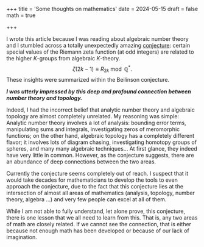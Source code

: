 +++
title = 'Some thoughts on mathematics'
date = 2024-05-15
draft = false
math = true

+++

I wrote this article because I was reading about algebraic number theory and I stumbled across a totally unexpectedly amazing [conjecture](https://math.mit.edu/juvitop/old/notes/2015_Fall/NotesF6.pdf): certain special values of the Riemann zeta function (at odd integers) are related to the higher $K$-groups from algebraic $K$-theory.
$$
\zeta(2k-1)\equiv R_{2k}\bmod{\mathbb{Q}^*}.
$$
These insights were summarized within the Beilinson conjecture.

***I was utterly impressed by this deep and profound connection between number theory and topology.***

Indeed, I had the incorrect belief that analytic number theory and algebraic topology are almost completely unrelated. My reasoning was simple: Analytic number theory involves a lot of analysis: bounding error terms, manipulating sums and integrals, investigating zeros of meromorphic functions; on the other hand, algebraic topology has a completely different flavor; it involves lots of diagram chasing, investigating homotopy groups of spheres, and many many algebraic techniques... At first glance, they indeed have very little in common. However, as the conjecture suggests, there are an abundance of deep connections between the two areas.

Currently the conjecture seems completely out of reach. I suspect that it would take decades for mathematicians to develop the tools to even approach the conjecture, due to the fact that this conjecture lies at the intersection of almost all areas of mathematics (analysis, topology, number theory, algebra ...) and very few people can excel at all of them.

While I am not able to fully understand, let alone prove, this conjecture, there is one lesson that we all need to learn from this. That is, any two areas of math are closely related. If we cannot see the connection, that is either because not enough math has been developed or because of our lack of imagination.